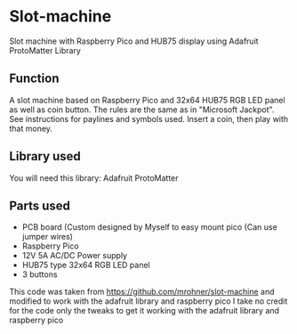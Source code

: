 # Slot-machine
Slot machine with Raspberry Pico and HUB75 display
using Adafruit ProtoMatter Library

## Function
A slot machine based on Raspberry Pico and 32x64 HUB75 RGB LED panel as well as coin button. The rules are the same
as in "Microsoft Jackpot". See instructions for paylines and symbols used. Insert a coin, then play with that money.

## Library used
You will need this library: Adafruit ProtoMatter

## Parts used
* PCB board (Custom designed by Myself to easy mount pico (Can use jumper wires)
* Raspberry Pico
* 12V 5A AC/DC Power supply
* HUB75 type 32x64 RGB LED panel
* 3 buttons

This code was taken from https://github.com/mrohner/slot-machine
and modified to work with the adafruit library and raspberry pico
I take no credit for the code only the tweaks to get it working 
with the adafruit library and raspberry pico


